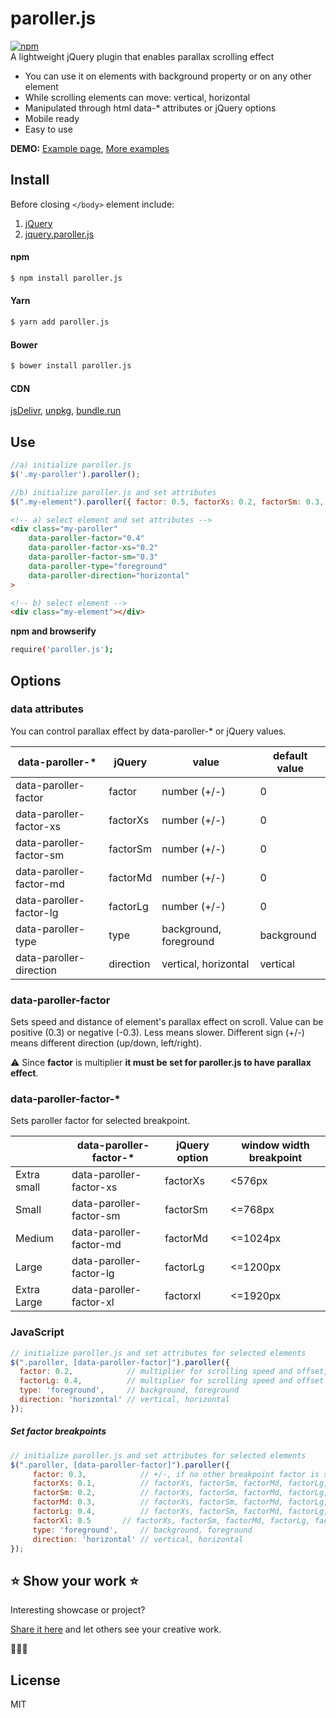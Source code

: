 # paroller.js  
[![npm](https://img.shields.io/npm/v/paroller.js.svg)](https://www.npmjs.com/package/paroller.js)    
A lightweight jQuery plugin that enables parallax scrolling effect  
 - You can use it on elements with background property or on any other element  
 - While scrolling elements can move: vertical, horizontal  
 - Manipulated through html data-* attributes or jQuery options  
 - Mobile ready  
 - Easy to use  
  
**DEMO:** [Example page](https://tgomilar.github.io/paroller.js/), [More examples](https://github.com/tgomilar/paroller.js/issues/32)   
  
## Install  
Before closing ```</body>``` element include:  
  
1. [jQuery](http://jquery.com/download/)  
2. [jquery.paroller.js](https://github.com/tgomilar/paroller.js/tree/master/dist)  
  
  
#### npm  
```sh  
$ npm install paroller.js  
```  
  
#### Yarn  
```sh  
$ yarn add paroller.js  
```  
  
#### Bower  
```sh  
$ bower install paroller.js  
```  
#### CDN
[jsDelivr](https://www.jsdelivr.com/package/npm/paroller.js), 	[unpkg](https://unpkg.com/paroller.js@1.3.1/), [bundle.run](https://bundle.run/paroller.js)

## Use  
```javascript  
//a) initialize paroller.js 
$('.my-paroller').paroller();  

//b) initialize paroller.js and set attributes 
$(".my-element").paroller({ factor: 0.5, factorXs: 0.2, factorSm: 0.3, type: 'foreground', direction: 'horizontal' });  
```  
```html 
<!-- a) select element and set attributes --> 
<div class="my-paroller" 
    data-paroller-factor="0.4" 
    data-paroller-factor-xs="0.2" 
    data-paroller-factor-sm="0.3" 
    data-paroller-type="foreground" 
    data-paroller-direction="horizontal"
>

<!-- b) select element -->  
<div class="my-element"></div>  
```  
  
**npm and browserify**  
```sh  
require('paroller.js');  
```  
  
## Options  
### data attributes  
You can control parallax effect by data-paroller-* or jQuery values.  
  
| data-paroller-* | jQuery | value | default value |  
| ------ |----- | ------ | ------ |  
| data-paroller-factor | factor | number (+/-) | 0 |  
| data-paroller-factor-xs | factorXs | number (+/-)  | 0 |  
| data-paroller-factor-sm | factorSm | number (+/-)  | 0 |  
| data-paroller-factor-md | factorMd | number (+/-)  | 0 |  
| data-paroller-factor-lg | factorLg | number (+/-)  | 0 |  
| data-paroller-type | type | background, foreground | background |  
| data-paroller-direction | direction | vertical, horizontal | vertical |  
  
### data-paroller-factor  
Sets speed and distance of element's parallax effect on scroll. Value can be positive (0.3) or negative (-0.3). Less means slower. Different sign (+/-) means different direction (up/down, left/right).  
  
:warning: Since **factor** is multiplier **it must be set for paroller.js to have parallax effect**.   
  
### data-paroller-factor-*  
Sets paroller factor for selected breakpoint.   
  
|  | data-paroller-factor-* | jQuery option | window width breakpoint |  
| ------ | ------ | ------ | ------ |  
| Extra small | data-paroller-factor-xs | factorXs | <576px |  
| Small | data-paroller-factor-sm | factorSm | <=768px|  
| Medium | data-paroller-factor-md | factorMd | <=1024px|  
| Large | data-paroller-factor-lg | factorLg| <=1200px|  
| Extra Large | data-paroller-factor-xl | factorxl| <=1920px|  
  
### JavaScript  
```javascript  
// initialize paroller.js and set attributes for selected elements  
$(".paroller, [data-paroller-factor]").paroller({  
  factor: 0.2,            // multiplier for scrolling speed and offset, +- values for direction control  
  factorLg: 0.4,          // multiplier for scrolling speed and offset if window width is less than 1200px, +- values for direction control  
  type: 'foreground',     // background, foreground  
  direction: 'horizontal' // vertical, horizontal  
});  
  ```  
##### Set factor breakpoints  
  
```javascript  
// initialize paroller.js and set attributes for selected elements  
$(".paroller, [data-paroller-factor]").paroller({  
	 factor: 0.3,            // +/-, if no other breakpoint factor is set this value is selected  
	 factorXs: 0.1,          // factorXs, factorSm, factorMd, factorLg, factorXl      
	 factorSm: 0.2,          // factorXs, factorSm, factorMd, factorLg, factorXl      
	 factorMd: 0.3,          // factorXs, factorSm, factorMd, factorLg, factorXl      
	 factorLg: 0.4,          // factorXs, factorSm, factorMd, factorLg, factorXl
	 factorXl: 0.5  	 // factorXs, factorSm, factorMd, factorLg, factorXl
	 type: 'foreground',     // background, foreground  
	 direction: 'horizontal' // vertical, horizontal  
});  
  ```  
  
## :star: Show your work :star:  
Interesting showcase or project?   
  
[Share it here](https://github.com/tgomilar/paroller.js/issues/32) and let others see your creative work.   
  
:clap::clap::clap:  
  
License  
----  
  
MIT
